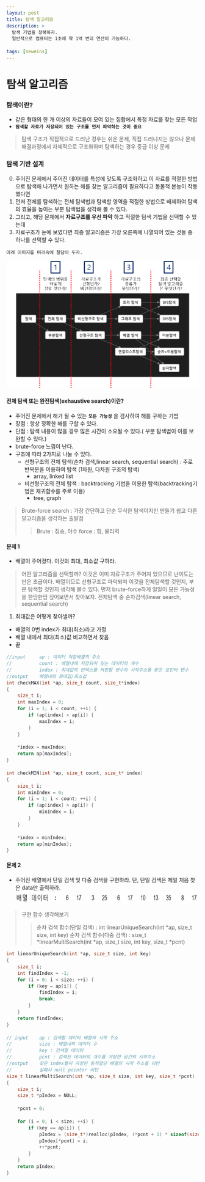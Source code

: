 ```yaml
---
layout: post
title: 탐색 알고리즘
description: >
  탐색 기법을 정복하자.
  일반적으로 컴퓨터는 1초에 약 1억 번의 연산이 가능하다.

tags: [neweins]
---
```


# 탐색 알고리즘

### 탐색이란?

- 같은 형태의 한 개 이상의 자료들이 모여 있는 집합에서 특정 자료를 찾는 모든 작업
- **`탐색할 자료가 저장되어 있는 구조를 먼저 파악하는 것이 중요`**

> 탐색 구조가 직접적으로 드러난 경우는 쉬운 문제, 직접 드러나지는 않으나 문제 해결과정에서 자체적으로 구조화하며 탐색하는 경우 중급 이상 문제

### 탐색 기반 설계

0. 주어진 문제에서 주어진 데이터를 특성에 맞도록 구조화하고 이 자료를 적절한 방법으로 탐색해 나가면서 원하는 해를 찾는 알고리즘이 필요하다고 동물적 본능이 작동했다면
1. 먼저 전체를 탐색하는 전체 탐색법과 탐색할 영역을 적절한 방법으로 배제하여 탐색의 효율을 높이는 부분 탐색법을 생각해 볼 수 있다.
2. 그리고, 해당 문제에서 **자료구조를 우선 파악** 하고 적절한 탐색 기법을 선택할 수 있는데
3. 자료구조가 눈에 보였다면 최종 알고리즘은 가장 오른쪽에 나열되어 있는 것들 중 하나를 선택할 수 있다.

`아래 이미지를 머리속에 잘담아 두자.`

![](/assets/img/seach.png)


#### 전체 탐색 또는 완전탐색(exhaustive search)이란?

- 주어진 문제에서 해가 될 수 있는 **`모든 가능성`** 을 검사하여 해를 구하는 기법
- 장점 : 항상 정확한 해를 구할 수 있다.
- 단점 : 탐색 내용이 많을 경우 많은 시간이 소요될 수 있다.( 부분 탐색법이 이를 보완할 수 있다.)
- brute-force 느낌이 난다.
- 구조에 따라 2가지로 나눌 수 있다.
  - 선형구조의 전체 탐색(순차 검색,linear search, sequential search) : 주로 반복문을 이용하여 탐색 (1차원, 다차원 구조의 탐색)
    - array, linked list
  - 비선형구조의 전체 탐색 : backtracking 기법을 이용한 탐색(backtracking기법은 재귀함수를 주로 이용)
    - tree, graph

> Brute-force search : 가장 간단하고 단순 무식한 탐색이지만 만들기 쉽고 다른 알고리즘을 생각하는 출발점
>> Brute : 짐승, 야수
>> force : 힘, 물리력

#### 문제 1
- 배열이 주어졌다. 이것의 최대, 최소값 구하라.

> 어떤 알고리즘을 선택할까? 이것은 이미 자료구조가 주어져 있으므로 난이도는 반은 초급이다.
> 배열이므로 선형구조로 파악되며 이것을 전체탐색할 것인지, 부분 탐색할 것인지 생각해 볼수 있다.
> 먼저 brute-force하게 일일이 모든 가능성을 한땀한땀 짚어보면서 찾아보자.
> 전체탐색 중 순차검색(linear search, sequential search)

1. 최대값은 어떻게 찾아낼까?
- 배열의 0번 index가 최대(최소)라고 가정
- 배열 내에서 최대(최소)값 비교하면서 찾음
- 끝

~~~c
//input		ap : 데이터 저장배열의 주소
//			count : 배열내에 저장되어 잇는 데이터의 개수
//			index : 최대값의 인덱스를 저장할 변수의 시작주소를 받은 포인터 변수
//output	배열내의 최대값/최소값
int checkMAX(int *ap, size_t count, size_t*index)
{
	size_t i;
	int maxIndex = 0;
	for (i = 1; i < count; ++i) {
		if (ap[index] < ap[i]) {
			maxIndex = i;
		}
	}

	*index = maxIndex;
	return ap[maxIndex];
}

int checkMIN(int *ap, size_t count, size_t* index)
{
	size_t i;
	int minIndex = 0;
	for (i = 1; i < count; ++i) {
		if (ap[index] > ap[i]) {
			minIndex = i;
		}
	}

	*index = minIndex;
	return ap[minIndex];
}
~~~

#### 문제 2
- 주어진 배열에서 단일 검색 및 다중 검색을 구현하라. 단, 단일 검색은 제일 처음 찾은 data만 출력하라.
![](/assets/img/array_1.png)

> 구현 함수 생각해보기
>> 순차 검색 함수(단일 검색) : int linearUniqueSearch(int *ap, size_t size, int key)
>> 순차 검색 함수(다중 검색) : size_t *linearMultiSearch(int *ap, size_t size, int key, size_t *pcnt)


~~~c
int linearUniqueSearch(int *ap, size_t size, int key)
{
	size_t i;
	int findIndex = -1;
	for (i = 0; i < size; ++i) {
		if (key = ap[i]) {
			findIndex = i;
			break;
		}
	}
	return findIndex;
}

// input	ap : 검색할 데이터 배열의 시작 주소
//			size : 배열내의 데이터 수
//			key : 검색할 데이터
//			pcnt : 검색된 데이터의 개수를 저장한 공간의 시작주소
//output	찾은 index들이 저장된 동적할당 배열의 시작 주소를 리턴
//			실패시 null pointer 리턴
size_t linearMultiSearch(int *ap, size_t size, int key, size_t *pcnt)
{
	size_t i;
	size_t *pIndex = NULL;

	*pcnt = 0;

	for (i = 0; i < size; ++i) {
		if (key == ap[i]) {
			pIndex = (size_t*)realloc(pIndex, (*pcnt + 1) * sizeof(size_t));
			pIndex[*pcnt] = i;
			++*pcnt;
		}
	}
	return pIndex;
}
~~~
